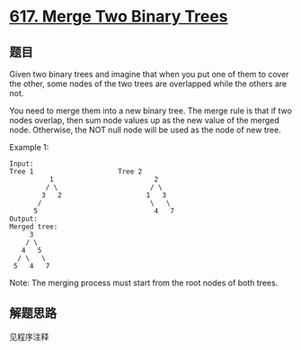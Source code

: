 # [617. Merge Two Binary Trees](https://leetcode-cn.com/problems/merge-two-binary-trees/)

## 题目

Given two binary trees and imagine that when you put one of them to cover the other, some nodes of the two trees are overlapped while the others are not.

You need to merge them into a new binary tree. The merge rule is that if two nodes overlap, then sum node values up as the new value of the merged node. Otherwise, the NOT null node will be used as the node of new tree.

Example 1:

```text
Input:
Tree 1                     Tree 2
          1                         2
         / \                       / \
        3   2                     1   3
       /                           \   \
      5                             4   7
Output:
Merged tree:
     3
    / \
   4   5
  / \   \
 5   4   7
```

Note: The merging process must start from the root nodes of both trees.

## 解题思路

见程序注释
